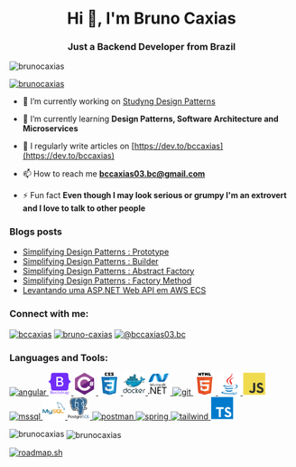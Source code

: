 <h1 align="center">Hi 👋, I'm Bruno Caxias</h1>
<h3 align="center">Just a Backend Developer from Brazil</h3>

<p align="left"> <img src="https://komarev.com/ghpvc/?username=brunocaxias&label=Profile%20views&color=0e75b6&style=flat" alt="brunocaxias" /> </p>

<p align="left"> <a href="https://github.com/ryo-ma/github-profile-trophy"><img src="https://github-profile-trophy.vercel.app/?username=brunocaxias" alt="brunocaxias" /></a> </p>

- 🔭 I’m currently working on [Studyng Design Patterns](https://github.com/brunocaxias/DesignPatterns)

- 🌱 I’m currently learning **Design Patterns, Software Architecture and Microservices**

- 📝 I regularly write articles on [https://dev.to/bccaxias](https://dev.to/bccaxias)

- 📫 How to reach me **bccaxias03.bc@gmail.com**

- ⚡ Fun fact **Even though I may look serious or grumpy I'm an extrovert and I love to talk to other people**

### Blogs posts
<!-- BLOG-POST-LIST:START -->
- [Simplifying Design Patterns : Prototype](https://dev.to/bccaxias/simplifying-design-patterns-prototype-15f8)
- [Simplifying Design Patterns : Builder](https://dev.to/bccaxias/simplifying-design-patterns-builder-2c0h)
- [Simplifying Design Patterns : Abstract Factory](https://dev.to/bccaxias/simplifying-design-patterns-abstract-factory-1epn)
- [Simplifying Design Patterns : Factory Method](https://dev.to/bccaxias/simplifying-design-patterns-factory-method-16f6)
- [Levantando uma ASP.NET Web API em AWS ECS](https://dev.to/ledsifes/levantando-uma-aspnet-web-api-em-aws-ecs-2701)
<!-- BLOG-POST-LIST:END -->

<h3 align="left">Connect with me:</h3>
<p align="left">
<a href="https://dev.to/bccaxias" target="blank"><img align="center" src="https://raw.githubusercontent.com/rahuldkjain/github-profile-readme-generator/master/src/images/icons/Social/devto.svg" alt="bccaxias" height="30" width="40" /></a>
<a href="https://linkedin.com/in/bruno-caxias" target="blank"><img align="center" src="https://raw.githubusercontent.com/rahuldkjain/github-profile-readme-generator/master/src/images/icons/Social/linked-in-alt.svg" alt="bruno-caxias" height="30" width="40" /></a>
<a href="https://www.hackerearth.com/@bccaxias03.bc" target="blank"><img align="center" src="https://raw.githubusercontent.com/rahuldkjain/github-profile-readme-generator/master/src/images/icons/Social/hackerearth.svg" alt="@bccaxias03.bc" height="30" width="40" /></a>
</p>

<h3 align="left">Languages and Tools:</h3>
<p align="left"> <a href="https://angular.io" target="_blank" rel="noreferrer"> <img src="https://angular.io/assets/images/logos/angular/angular.svg" alt="angular" width="40" height="40"/> </a> <a href="https://getbootstrap.com" target="_blank" rel="noreferrer"> <img src="https://raw.githubusercontent.com/devicons/devicon/master/icons/bootstrap/bootstrap-plain-wordmark.svg" alt="bootstrap" width="40" height="40"/> </a> <a href="https://www.w3schools.com/cs/" target="_blank" rel="noreferrer"> <img src="https://raw.githubusercontent.com/devicons/devicon/master/icons/csharp/csharp-original.svg" alt="csharp" width="40" height="40"/> </a> <a href="https://www.w3schools.com/css/" target="_blank" rel="noreferrer"> <img src="https://raw.githubusercontent.com/devicons/devicon/master/icons/css3/css3-original-wordmark.svg" alt="css3" width="40" height="40"/> </a> <a href="https://www.docker.com/" target="_blank" rel="noreferrer"> <img src="https://raw.githubusercontent.com/devicons/devicon/master/icons/docker/docker-original-wordmark.svg" alt="docker" width="40" height="40"/> </a> <a href="https://dotnet.microsoft.com/" target="_blank" rel="noreferrer"> <img src="https://raw.githubusercontent.com/devicons/devicon/master/icons/dot-net/dot-net-original-wordmark.svg" alt="dotnet" width="40" height="40"/> </a> <a href="https://git-scm.com/" target="_blank" rel="noreferrer"> <img src="https://www.vectorlogo.zone/logos/git-scm/git-scm-icon.svg" alt="git" width="40" height="40"/> </a> <a href="https://www.w3.org/html/" target="_blank" rel="noreferrer"> <img src="https://raw.githubusercontent.com/devicons/devicon/master/icons/html5/html5-original-wordmark.svg" alt="html5" width="40" height="40"/> </a> <a href="https://www.java.com" target="_blank" rel="noreferrer"> <img src="https://raw.githubusercontent.com/devicons/devicon/master/icons/java/java-original.svg" alt="java" width="40" height="40"/> </a> <a href="https://developer.mozilla.org/en-US/docs/Web/JavaScript" target="_blank" rel="noreferrer"> <img src="https://raw.githubusercontent.com/devicons/devicon/master/icons/javascript/javascript-original.svg" alt="javascript" width="40" height="40"/> </a> <a href="https://www.microsoft.com/en-us/sql-server" target="_blank" rel="noreferrer"> <img src="https://www.svgrepo.com/show/303229/microsoft-sql-server-logo.svg" alt="mssql" width="40" height="40"/> </a> <a href="https://www.mysql.com/" target="_blank" rel="noreferrer"> <img src="https://raw.githubusercontent.com/devicons/devicon/master/icons/mysql/mysql-original-wordmark.svg" alt="mysql" width="40" height="40"/> </a> <a href="https://www.postgresql.org" target="_blank" rel="noreferrer"> <img src="https://raw.githubusercontent.com/devicons/devicon/master/icons/postgresql/postgresql-original-wordmark.svg" alt="postgresql" width="40" height="40"/> </a> <a href="https://postman.com" target="_blank" rel="noreferrer"> <img src="https://www.vectorlogo.zone/logos/getpostman/getpostman-icon.svg" alt="postman" width="40" height="40"/> </a> <a href="https://spring.io/" target="_blank" rel="noreferrer"> <img src="https://www.vectorlogo.zone/logos/springio/springio-icon.svg" alt="spring" width="40" height="40"/> </a> <a href="https://tailwindcss.com/" target="_blank" rel="noreferrer"> <img src="https://www.vectorlogo.zone/logos/tailwindcss/tailwindcss-icon.svg" alt="tailwind" width="40" height="40"/> </a> <a href="https://www.typescriptlang.org/" target="_blank" rel="noreferrer"> <img src="https://raw.githubusercontent.com/devicons/devicon/master/icons/typescript/typescript-original.svg" alt="typescript" width="40" height="40"/> </a> </p>

<p><img align="left" src="https://github-readme-stats.vercel.app/api/top-langs?username=brunocaxias&show_icons=true&locale=en&layout=compact" alt="brunocaxias" /></p>

<p>&nbsp;<img align="center" src="https://github-readme-stats.vercel.app/api?username=brunocaxias&show_icons=true&theme=dark&locale=en" alt="brunocaxias" /></p>

[![roadmap.sh](https://roadmap.sh/card/tall/67ef195010c87ecc0d892395?variant=dark)](https://roadmap.sh)
